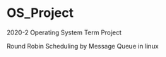 # OS_Project

2020-2 Operating System Term Project

Round Robin Scheduling by Message Queue in linux
